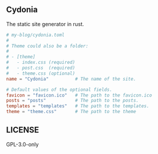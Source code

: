 ## Cydonia

The static site generator in rust.

```toml
# my-blog/cydonia.toml
#
# Theme could also be a folder:
#
# - [theme]
#   - index.css (required)
#   - post.css  (required)
#   - theme.css (optional)
name = "Cydonia"          # The name of the site.

# Default values of the optional fields.
favicon = "favicon.ico"   # The path to the favicon.ico
posts = "posts"           # The path to the posts.
templates = "templates"   # The path to the templates.
theme = "theme.css"       # The path to the theme
```

## LICENSE

GPL-3.0-only
